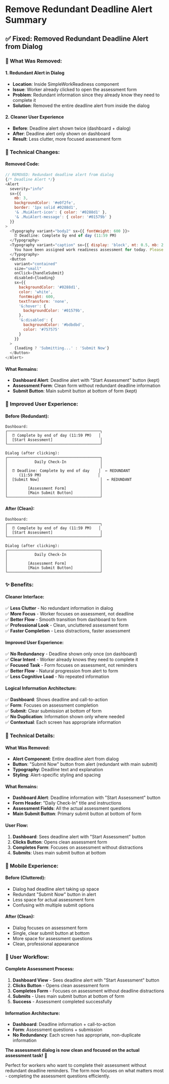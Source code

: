# Remove Redundant Deadline Alert Summary

## ✅ **Fixed: Removed Redundant Deadline Alert from Dialog**

### **🎯 What Was Removed:**

#### **1. Redundant Alert in Dialog**
- **Location**: Inside SimpleWorkReadiness component
- **Issue**: Worker already clicked to open the assessment form
- **Problem**: Redundant information since they already know they need to complete it
- **Solution**: Removed the entire deadline alert from inside the dialog

#### **2. Cleaner User Experience**
- **Before**: Deadline alert shown twice (dashboard + dialog)
- **After**: Deadline alert only shown on dashboard
- **Result**: Less clutter, more focused assessment form

### **🔧 Technical Changes:**

#### **Removed Code:**
```javascript
// REMOVED: Redundant deadline alert from dialog
{/* Deadline Alert */}
<Alert 
  severity="info" 
  sx={{ 
    mb: 3,
    backgroundColor: '#e0f2fe', 
    border: '1px solid #0288d1',
    '& .MuiAlert-icon': { color: '#0288d1' },
    '& .MuiAlert-message': { color: '#01579b' }
  }}
>
  <Typography variant="body2" sx={{ fontWeight: 600 }}>
    ⏰ Deadline: Complete by end of day (11:59 PM)
  </Typography>
  <Typography variant="caption" sx={{ display: 'block', mt: 0.5, mb: 2 }}>
    You have been assigned work readiness assessment for today. Please complete it before the end of the day.
  </Typography>
  <Button
    variant="contained"
    size="small"
    onClick={handleSubmit}
    disabled={loading}
    sx={{
      backgroundColor: '#0288d1',
      color: 'white',
      fontWeight: 600,
      textTransform: 'none',
      '&:hover': {
        backgroundColor: '#01579b',
      },
      '&:disabled': {
        backgroundColor: '#bdbdbd',
        color: '#757575'
      }
    }}
  >
    {loading ? 'Submitting...' : 'Submit Now'}
  </Button>
</Alert>
```

#### **What Remains:**
- **Dashboard Alert**: Deadline alert with "Start Assessment" button (kept)
- **Assessment Form**: Clean form without redundant deadline information
- **Submit Button**: Main submit button at bottom of form (kept)

### **🎨 Improved User Experience:**

#### **Before (Redundant):**
```
Dashboard:
┌─────────────────────────────────────────┐
│  ⏰ Complete by end of day (11:59 PM)   │
│  [Start Assessment]                     │
└─────────────────────────────────────────┘

Dialog (after clicking):
┌─────────────────────────────────────────┐
│            Daily Check-In               │
│                                         │
│  ⏰ Deadline: Complete by end of day    │  ← REDUNDANT
│     (11:59 PM)                         │
│  [Submit Now]                           │  ← REDUNDANT
│                                         │
│         [Assessment Form]               │
│         [Main Submit Button]            │
└─────────────────────────────────────────┘
```

#### **After (Clean):**
```
Dashboard:
┌─────────────────────────────────────────┐
│  ⏰ Complete by end of day (11:59 PM)   │
│  [Start Assessment]                     │
└─────────────────────────────────────────┘

Dialog (after clicking):
┌─────────────────────────────────────────┐
│            Daily Check-In               │
│                                         │
│         [Assessment Form]               │
│         [Main Submit Button]            │
└─────────────────────────────────────────┘
```

### **✨ Benefits:**

#### **Cleaner Interface:**
✅ **Less Clutter** - No redundant information in dialog  
✅ **More Focus** - Worker focuses on assessment, not deadline  
✅ **Better Flow** - Smooth transition from dashboard to form  
✅ **Professional Look** - Clean, uncluttered assessment form  
✅ **Faster Completion** - Less distractions, faster assessment  

#### **Improved User Experience:**
✅ **No Redundancy** - Deadline shown only once (on dashboard)  
✅ **Clear Intent** - Worker already knows they need to complete it  
✅ **Focused Task** - Form focuses on assessment, not reminders  
✅ **Better Flow** - Natural progression from alert to form  
✅ **Less Cognitive Load** - No repeated information  

#### **Logical Information Architecture:**
✅ **Dashboard**: Shows deadline and call-to-action  
✅ **Form**: Focuses on assessment completion  
✅ **Submit**: Clear submission at bottom of form  
✅ **No Duplication**: Information shown only where needed  
✅ **Contextual**: Each screen has appropriate information  

### **🔧 Technical Details:**

#### **What Was Removed:**
- **Alert Component**: Entire deadline alert from dialog
- **Button**: "Submit Now" button from alert (redundant with main submit)
- **Typography**: Deadline text and explanation
- **Styling**: Alert-specific styling and spacing

#### **What Remains:**
- **Dashboard Alert**: Deadline information with "Start Assessment" button
- **Form Header**: "Daily Check-In" title and instructions
- **Assessment Fields**: All the actual assessment questions
- **Main Submit Button**: Primary submit button at bottom of form

#### **User Flow:**
1. **Dashboard**: Sees deadline alert with "Start Assessment" button
2. **Clicks Button**: Opens clean assessment form
3. **Completes Form**: Focuses on assessment without distractions
4. **Submits**: Uses main submit button at bottom

### **📱 Mobile Experience:**

#### **Before (Cluttered):**
- Dialog had deadline alert taking up space
- Redundant "Submit Now" button in alert
- Less space for actual assessment form
- Confusing with multiple submit options

#### **After (Clean):**
- Dialog focuses on assessment form
- Single, clear submit button at bottom
- More space for assessment questions
- Clean, professional appearance

### **🎯 User Workflow:**

#### **Complete Assessment Process:**
1. **Dashboard View** - Sees deadline alert with "Start Assessment" button
2. **Clicks Button** - Opens clean assessment form
3. **Completes Form** - Focuses on assessment without deadline distractions
4. **Submits** - Uses main submit button at bottom of form
5. **Success** - Assessment completed successfully

#### **Information Architecture:**
- **Dashboard**: Deadline information + call-to-action
- **Form**: Assessment questions + submission
- **No Redundancy**: Each screen has appropriate, non-duplicate information

**The assessment dialog is now clean and focused on the actual assessment task!** 🎯

Perfect for workers who want to complete their assessment without redundant deadline reminders. The form now focuses on what matters most - completing the assessment questions efficiently.


















